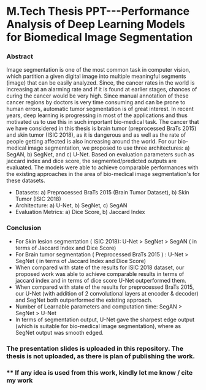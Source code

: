 # M.Tech Thesis PPT---Performance Analysis of Deep Learning Models for Biomedical Image Segmentation

### Abstract

Image segmentation is one of the most common task in computer vision, which partition a given digital image into multiple meaningful segments (image) that can be easily analyzed. Since, the cancer rates in the world is increasing at an alarming rate and if it is found at earlier stages, chances of curing the cancer would be very high. Since manual annotation of these cancer regions by doctors is very time consuming and can be prone to human errors, automatic tumor segmentation is of great interest. In recent years, deep learning is progressing in most of the applications and thus motivated us to use this in such important bio-medical task. The cancer that we have considered in this thesis is brain tumor (preprocessed BraTs 2015) and skin tumor (ISIC 2018), as it is dangerous and as well as the rate of people getting affected is also increasing around the world. For our bio-medical image segmentation, we proposed to use three architectures: a) SegAN, b) SegNet, and c) U-Net. Based on evaluation parameters such as jaccard index and dice score, the segmented/predicted outputs are evaluated. The models were able to achieve comparable performances with the existing approaches in the area of bio-medical image segmentation's for these datasets.

- Datasets: a) Preprocessed BraTs 2015 (Brain Tumor Dataset), b) Skin Tumor (ISIC 2018)
- Architecture: a) U-Net, b) SegNet, c) SegAN
- Evaluation Metrics: a) Dice Score, b) Jaccard Index

### Conclusion

- For Skin lesion segmentation ( ISIC 2018): U-Net > SegNet > SegAN ( in terms of Jaccard Index and Dice Score)
- For Brain tumor segmentation ( Preprocessed BraTs 2015 ) : U-Net > SegNet ( in terms of Jaccard Index and Dice Score)
- When compared with state of the results for ISIC 2018 dataset, our proposed work was able to achieve comparable results in terms of jaccard index and in terms of dice score U-Net outperformed them.
- When compared with state of the results for preprocessed BraTs 2015, our U-Net (with addition of 2 convolutional layers at encoder & decoder) and SegNet both outperformed the existing approach.
- Number of Learnable parameters and computation time: SegAN > SegNet > U-Net
- In terms of segmentation output, U-Net gave the sharpest edge output (which is suitable for bio-medical image segmentation), where as SegNet output was smooth edged.



### The presentation slides is uploaded in this repository. The thesis is not uploaded, as there is plan of publishing the work.

### ** If any idea is used from this work, kindly let me know / cite my work
